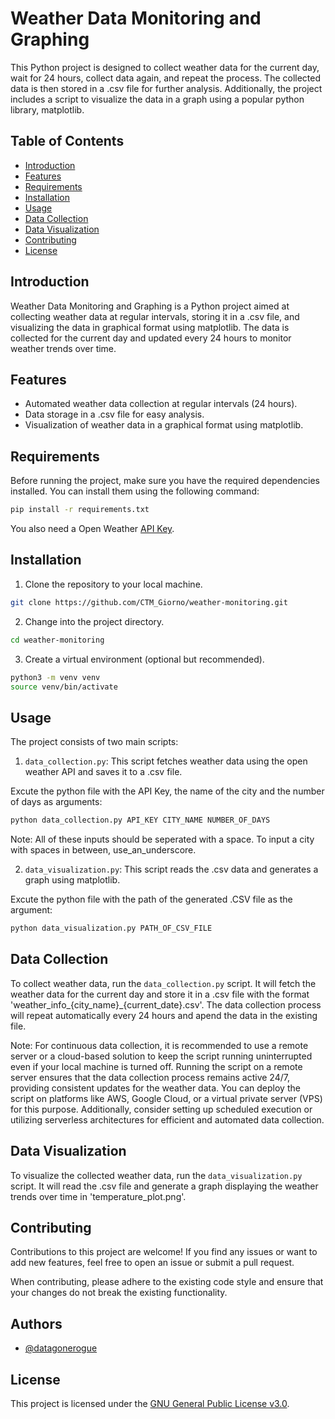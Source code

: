 # Weather Data Monitoring and Graphing

This Python project is designed to collect weather data for the current day, wait for 24 hours, collect data again, and repeat the process. The collected data is then stored in a .csv file for further analysis. Additionally, the project includes a script to visualize the data in a graph using a popular python library, matplotlib.

## Table of Contents
- [Introduction](#introduction)
- [Features](#features)
- [Requirements](#requirements)
- [Installation](#installation)
- [Usage](#usage)
- [Data Collection](#data-collection)
- [Data Visualization](#data-visualization)
- [Contributing](#contributing)
- [License](#license)

## Introduction

Weather Data Monitoring and Graphing is a Python project aimed at collecting weather data at regular intervals, storing it in a .csv file, and visualizing the data in graphical format using matplotlib. The data is collected for the current day and updated every 24 hours to monitor weather trends over time.

## Features

- Automated weather data collection at regular intervals (24 hours).
- Data storage in a .csv file for easy analysis.
- Visualization of weather data in a graphical format using matplotlib.

## Requirements

Before running the project, make sure you have the required dependencies installed. You can install them using the following command:

```bash
pip install -r requirements.txt
```
You also need a Open Weather [API Key](https://openweathermap.org/api).
## Installation

1. Clone the repository to your local machine.

```bash
git clone https://github.com/CTM_Giorno/weather-monitoring.git
```

2. Change into the project directory.

```bash
cd weather-monitoring
```

3. Create a virtual environment (optional but recommended).

```bash
python3 -m venv venv
source venv/bin/activate
```

## Usage

The project consists of two main scripts:

1. `data_collection.py`: This script fetches weather data using the open weather API and saves it to a .csv file.

Excute the python file with the API Key, the name of the city and the number of days as arguments:
```bash
python data_collection.py API_KEY CITY_NAME NUMBER_OF_DAYS
```
Note: All of these inputs should be seperated with a space. To input a city with spaces in between, use_an_underscore.

2. `data_visualization.py`: This script reads the .csv data and generates a graph using matplotlib.

Excute the python file with the path of the generated .CSV file as the argument:
```bash
python data_visualization.py PATH_OF_CSV_FILE
```
## Data Collection

To collect weather data, run the `data_collection.py` script. It will fetch the weather data for the current day and store it in a .csv file with the format 'weather_info_{city_name}_{current_date}.csv'. The data collection process will repeat automatically every 24 hours and apend the data in the existing file.     

Note: For continuous data collection, it is recommended to use a remote server or a cloud-based solution to keep the script running uninterrupted even if your local machine is turned off. Running the script on a remote server ensures that the data collection process remains active 24/7, providing consistent updates for the weather data. You can deploy the script on platforms like AWS, Google Cloud, or a virtual private server (VPS) for this purpose. Additionally, consider setting up scheduled execution or utilizing serverless architectures for efficient and automated data collection.

## Data Visualization

To visualize the collected weather data, run the `data_visualization.py` script. It will read the .csv file and generate a graph displaying the weather trends over time in 'temperature_plot.png'.

## Contributing

Contributions to this project are welcome! If you find any issues or want to add new features, feel free to open an issue or submit a pull request.

When contributing, please adhere to the existing code style and ensure that your changes do not break the existing functionality.


## Authors

- [@datagonerogue](https://www.github.com/datagonerogue)


## License

This project is licensed under the [GNU General Public License v3.0](LICENSE).
